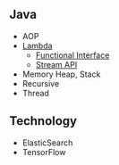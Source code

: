 ## Java
  * AOP
  * [Lambda](./src/test/java/com/skill/java/Lambda/README.md)
    * [Functional Interface](./src/test/java/com/skill/java/Lambda/functional/README.md)
    * [Stream API](./src/test/java/com/skill/java/Lambda/stream/README.md)
  * Memory Heap, Stack
  * Recursive    
  * Thread

## Technology
  * ElasticSearch
  * TensorFlow
